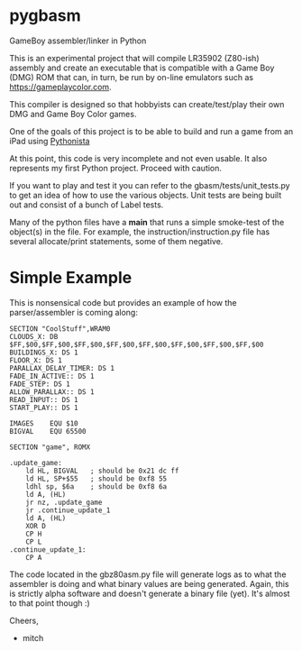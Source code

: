# pygbasm
GameBoy assembler/linker in Python

This is an experimental project that will compile LR35902 (Z80-ish)
assembly and create an executable that is compatible with a Game Boy (DMG)
ROM that can, in turn, be run by on-line emulators such as
https://gameplaycolor.com.

This compiler is designed so that hobbyists can create/test/play their own
DMG and Game Boy Color games.

One of the goals of this project is to be able to build and run a game from
an iPad using [Pythonista](http://omz-software.com/pythonista/)

At this point, this code is very incomplete and not even usable. It also
represents my first Python project. Proceed with caution.

If you want to play and test it you can refer to the
gbasm/tests/unit_tests.py to get an idea of how to use the various
objects. Unit tests are being built out and consist of a bunch of Label
tests.

Many of the python files have a __main__ that runs a simple smoke-test of
the object(s) in the file. For example, the instruction/instruction.py file
has several allocate/print statements, some of them negative.

# Simple Example
This is nonsensical code but provides an example of how the parser/assembler is coming along:

```
SECTION "CoolStuff",WRAM0
CLOUDS_X: DB $FF,$00,$FF,$00,$FF,$00,$FF,$00,$FF,$00,$FF,$00,$FF,$00,$FF,$00
BUILDINGS_X: DS 1
FLOOR_X: DS 1
PARALLAX_DELAY_TIMER: DS 1
FADE_IN_ACTIVE:: DS 1
FADE_STEP: DS 1
ALLOW_PARALLAX:: DS 1
READ_INPUT:: DS 1
START_PLAY:: DS 1

IMAGES    EQU $10
BIGVAL    EQU 65500

SECTION "game", ROMX

.update_game:
    ld HL, BIGVAL   ; should be 0x21 dc ff
    ld HL, SP+$55   ; should be 0xf8 55
    ldhl sp, $6a    ; should be 0xf8 6a
    ld A, (HL)
    jr nz, .update_game
    jr .continue_update_1
    ld A, (HL)
    XOR D
    CP H
    CP L
.continue_update_1:
    CP A
```

The code located in the gbz80asm.py file will generate logs as to what the assembler is doing and what binary values are being generated. Again, this is strictly alpha software and doesn't generate a binary file (yet). It's almost to that point though :)

Cheers,

- mitch


